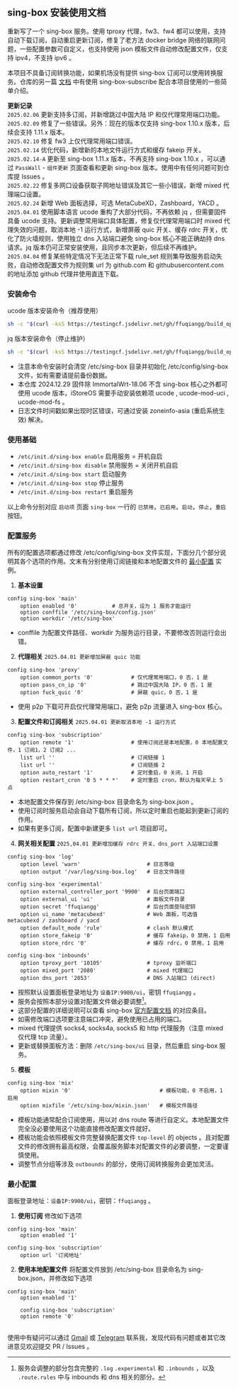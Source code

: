 ## sing-box 安装使用文档

重新写了一个 sing-box 服务。使用 tproxy 代理，fw3、fw4 都可以使用，支持自动下载订阅，自动重启更新订阅，修复了老方法 docker bridge 网络的联网问题，一些配置参数可自定义，也支持使用 json 模板文件自动修改配置文件，仅支持 ipv4，不支持 ipv6 。

本项目不具备订阅转换功能，如果机场没有提供 sing-box 订阅可以使用转换服务。仓库的另一篇 [文档](sing-box-subscribe.md) 中有使用 sing-box-subscribe 配合本项目使用的一些简单介绍。

**更新记录**  
`2025.02.06` 更新支持多订阅，并新增跳过中国大陆 IP 和仅代理常用端口功能。  
`2025.02.09` 修复了一些错误。另外：现在的版本仅支持 sing-box 1.10.x 版本，后续会支持 1.11.x 版本。  
`2025.02.10` 修复 fw3 上仅代理常用端口错误。  
`2025.02.14` 优化代码，新增新的本地文件运行方式和缓存 fakeip 开关。  
`2025.02.14-A` 更新至 sing-box 1.11.x 版本，不再支持 sing-box 1.10.x ，可以通过 `PassWall` - `组件更新` 页面查看和更新 sing-box 版本。使用中有任何问题可到仓库提 Issues 。  
`2025.02.22` 修复多网口设备获取子网地址错误及其它一些小错误，新增 mixed 代理端口设置。  
`2025.02.24` 新增 Web 面板选择，可选 MetaCubeXD，Zashboard，YACD 。  
`2025.04.01` 使用脚本语言 ucode 重构了大部分代码，不再依赖 jq ，但需要固件具备 ucode 支持。更新调整常用端口具体配置，修复仅代理常用端口时 mixed 代理失效的问题，取消本地 -1 运行方式，新增屏蔽 quic 开关、缓存 rdrc 开关，优化了防火墙规则，使用独立 dns 入站端口避免 sing-box 核心不能正确劫持 dns 请求。jq 版本仍可正常安装使用，且同步本次更新，但后续不再维护。  
`2025.04.04` 修复某些特定情况下无法正常下载 rule_set 规则集导致服务启动失败，自动修改配置文件为规则集 url 为 github.com 和 githubusercontent.com 的地址添加 github 代理并使用直连下载。

### 安装命令

ucode 版本安装命令（推荐使用）
```bash
sh -c "$(curl -ksS https://testingcf.jsdelivr.net/gh/ffuqiangg/build_openwrt@main/patch/sing-box/ucode/install.sh)"
```
jq 版本安装命令（停止维护）
```bash
sh -c "$(curl -ksS https://testingcf.jsdelivr.net/gh/ffuqiangg/build_openwrt@main/patch/sing-box/jq/install.sh)"
```

- 注意本命令安装时会清空 /etc/sing-box 目录并初始化 /etc/config/sing-box 文件，如有需要请提前备份数据。
- 本仓库 2024.12.29 固件除 ImmortalWrt-18.06 不含 sing-box 核心之外都可使用 ucode 版本，iStoreOS 需要手动安装依赖项 ucode , ucode-mod-uci , ucode-mod-fs 。
- 日志文件时间戳如果出现时区错误，可通过安装 zoneinfo-asia (重启系统生效) 解决。

### 使用基础

- `/etc/init.d/sing-box enable` 启用服务 = 开机自启
- `/etc/init.d/sing-box disable` 禁用服务 = 关闭开机自启
- `/etc/init.d/sing-box start` 启动服务
- `/etc/init.d/sing-box stop` 停止服务
- `/etc/init.d/sing-box restart` 重启服务

以上命令分别对应 `启动项` 页面 `sing-box` 一行的 `已禁用`，`已启用`，`启动`，`停止`，`重启` 按钮。

### 配置服务

所有的配置选项都通过修改 /etc/config/sing-box 文件实现，下面分几个部分说明其各个选项的作用。文末有分别使用订阅链接和本地配置文件的 [最小配置](#最小配置) 实例。  

1. **基本设置**
```config
config sing-box 'main'
	option enabled '0'           # 总开关，设为 1 服务才能运行
	option conffile '/etc/sing-box/config.json'
	option workdir '/etc/sing-box'
```
- conffile 为配置文件路径、workdir 为服务运行目录，不要修改否则运行会出错。

2. **代理相关** `2025.04.01 更新增加屏蔽 quic 功能`
```config
config sing-box 'proxy'
	option common_ports '0'            # 仅代理常用端口，0 否，1 是
	option pass_cn_ip '0'              # 跳过中国大陆 IP，0 否，1 是
	option fuck_quic '0'               # 屏蔽 quic，0 否，1 是
```
- 使用 p2p 下载可开启仅代理常用端口，避免 p2p 流量进入 sing-box 核心。

3. **配置文件和订阅相关** `2025.04.01 更新取消本地 -1 运行方式`
```config
config sing-box 'subscription'
	option remote '1'                  # 使用订阅还是本地配置，0 本地配置文件，1 订阅1，2 订阅2 ...
	list url ''                        # 订阅链接 1
	list url ''                        # 订阅链接 2
	option auto_restart '1'            # 定时重启，0 关闭，1 开启
	option restart_cron '0 5 * * *'    # 定时重启 cron，默认为每天早上 5 点
```
- 本地配置文件保存到 /etc/sing-box 目录命名为 sing-box.json 。
- 使用订阅时服务启动会自动下载所有订阅，所以定时重启也能起到更新订阅的作用。
- 如果有更多订阅，配置中新建更多 `list url` 项目即可。

4. **网关相关配置** `2025,04.01 更新增加缓存 rdrc 开关、dns_port 入站端口设置`
```config
config sing-box 'log'
	option level 'warn'                     # 日志等级
	option output '/var/log/sing-box.log'   # 日志文件路径

config sing-box 'experimental'
	option external_controller_port '9900'  # 后台页面端口
	option external_ui 'ui'                 # 面板文件目录
	option secret 'ffuqiangg'               # 后台页面登陆密钥
	option ui_name 'metacubexd'             # Web 面板，可选值 metacubexd / zashboard / yacd
	option default_mode 'rule'              # clash 默认模式
	option store_fakeip '0'                 # 缓存 fakeip，0 禁用，1 启用
	option store_rdrc '0'                   # 缓存 rdrc，0 禁用，1 启用

config sing-box 'inbounds'
	option tproxy_port '10105'              # tproxy 监听端口
	option mixed_port '2080'                # mixed 代理端口
	option dns_port '2053'                  # DNS 入站端口 (direct)
```
- 按照默认设置面板登录地址为 `设备IP:9900/ui`，密钥 `ffuqiangg` 。
- 服务会按照本部分设置对配置文件做必要调整[^1]。
- 这部分配置的详细说明可以查看 sing-box [官方配置文档](https://sing-box.sagernet.org/zh/configuration/) 的对应条目。
- 如需修改端口选项要注意端口冲突，避免使用已占用的端口。
- mixed 代理提供 socks4, socks4a, socks5 和 http 代理服务（注意 mixed 仅代理 tcp 流量）。
- 更新或替换面板方法：删除 `/etc/sing-box/ui` 目录，然后重启 sing-box 服务。

[^1]: 服务会调整的部分包含完整的 `.log` `.experimental` 和 `.inbounds` ，以及 `.route.rules` 中与 inbounds 和 dns 相关的部分。

5. **模板**
```config
config sing-box 'mix'
	option mixin '0'                            # 模板功能，0 不启用，1 启用
	option mixfile '/etc/sing-box/mixin.json'   # 模板文件路径
```
- 模板功能通常配合订阅使用，用以对 dns route 等进行自定义。本地配置文件完全没必要使用这个功能直接修改配置文件就好。
- 模板功能会依照模板文件完整替换配置文件 `top-level` 的 objects 。且对配置文件的修改拥有最高权限，会覆盖服务脚本对配置文件的必要调整，一定要谨慎使用。
- 调整节点分组等涉及 `outbounds` 的部分，使用订阅转换服务会更加灵活。

### 最小配置

面板登录地址：`设备IP:9900/ui`，密钥：`ffuqiangg` 。

1. **使用订阅** 修改如下选项
```config
config sing-box 'main'
	option enabled '1'

config sing-box 'subscription'
	option url '订阅地址'
```

2. **使用本地配置文件** 将配置文件放到 /etc/sing-box 目录命名为 sing-box.json，并修改如下选项
```config
config sing-box 'main'
	option enabled '1'

	config sing-box 'subscription'
	option remote '0'
```

##

使用中有疑问可以通过 [Gmail](mailto:ffuiangg@gmail.com) 或 [Telegram](https://t.me/ffuqiangg) 联系我，发现代码有问题或者其它改进意见欢迎提交 PR / Issues 。